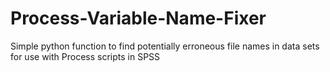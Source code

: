 # Process-Variable-Name-Fixer
Simple python function to find potentially erroneous file names in data sets for use with Process scripts in SPSS
